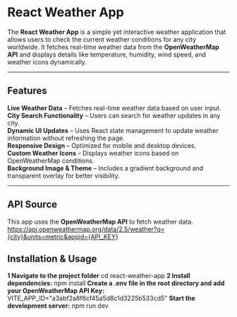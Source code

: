 # React Weather App  

The **React Weather App** is a simple yet interactive weather application that allows users to check the current weather conditions for any city worldwide. It fetches real-time weather data from the **OpenWeatherMap API** and displays details like temperature, humidity, wind speed, and weather icons dynamically.

---

## Features  

**Live Weather Data** – Fetches real-time weather data based on user input.  
**City Search Functionality** – Users can search for weather updates in any city.  
**Dynamic UI Updates** – Uses React state management to update weather information without refreshing the page.  
**Responsive Design** – Optimized for mobile and desktop devices.  
**Custom Weather Icons** – Displays weather icons based on OpenWeatherMap conditions.  
**Background Image & Theme** – Includes a gradient background and transparent overlay for better visibility.  

---

## API Source  

This app uses the **OpenWeatherMap API** to fetch weather data.  
https://api.openweathermap.org/data/2.5/weather?q={city}&units=metric&appid={API_KEY}

## Installation & Usage  
**1 Navigate to the project folder**
cd react-weather-app
**2 Install dependencies:**
npm install
**Create a .env file in the root directory and add your OpenWeatherMap API Key:**
VITE_APP_ID="a3abf2a8f6cf45a5d8c1d3225b533cd5"
**Start the development server:**
npm run dev
